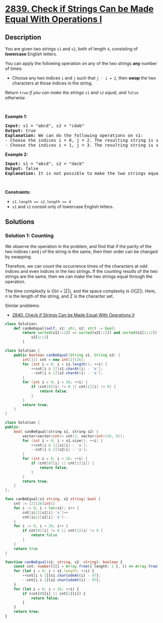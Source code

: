 # [2839. Check if Strings Can be Made Equal With Operations I](https://leetcode.com/problems/check-if-strings-can-be-made-equal-with-operations-i)


## Description

<p>You are given two strings <code>s1</code> and <code>s2</code>, both of length <code>4</code>, consisting of <strong>lowercase</strong> English letters.</p>

<p>You can apply the following operation on any of the two strings <strong>any</strong> number of times:</p>

<ul>
	<li>Choose any two indices <code>i</code> and <code>j</code> such that <code>j - i = 2</code>, then <strong>swap</strong> the two characters at those indices in the string.</li>
</ul>

<p>Return <code>true</code><em> if you can make the strings </em><code>s1</code><em> and </em><code>s2</code><em> equal, and </em><code>false</code><em> otherwise</em>.</p>

<p>&nbsp;</p>
<p><strong class="example">Example 1:</strong></p>

<pre>
<strong>Input:</strong> s1 = &quot;abcd&quot;, s2 = &quot;cdab&quot;
<strong>Output:</strong> true
<strong>Explanation:</strong> We can do the following operations on s1:
- Choose the indices i = 0, j = 2. The resulting string is s1 = &quot;cbad&quot;.
- Choose the indices i = 1, j = 3. The resulting string is s1 = &quot;cdab&quot; = s2.
</pre>

<p><strong class="example">Example 2:</strong></p>

<pre>
<strong>Input:</strong> s1 = &quot;abcd&quot;, s2 = &quot;dacb&quot;
<strong>Output:</strong> false
<strong>Explanation:</strong> It is not possible to make the two strings equal.
</pre>

<p>&nbsp;</p>
<p><strong>Constraints:</strong></p>

<ul>
	<li><code>s1.length == s2.length == 4</code></li>
	<li><code>s1</code> and <code>s2</code> consist only of lowercase English letters.</li>
</ul>

## Solutions

### Solution 1: Counting

We observe the operation in the problem, and find that if the parity of the two indices $i$ and $j$ of the string is the same, then their order can be changed by swapping.

Therefore, we can count the occurrence times of the characters at odd indices and even indices in the two strings. If the counting results of the two strings are the same, then we can make the two strings equal through the operation.

The time complexity is $O(n + |\Sigma|)$, and the space complexity is $O(|\Sigma|)$. Here, $n$ is the length of the string, and $\Sigma$ is the character set.

Similar problems:

-   [2840. Check if Strings Can be Made Equal With Operations II](https://github.com/doocs/leetcode/blob/main/solution/2800-2899/2840.Check%20if%20Strings%20Can%20be%20Made%20Equal%20With%20Operations%20II/README_EN.md)

<!-- tabs:start -->

```python
class Solution:
    def canBeEqual(self, s1: str, s2: str) -> bool:
        return sorted(s1[::2]) == sorted(s2[::2]) and sorted(s1[1::2]) == sorted(
            s2[1::2]
        )
```

```java
class Solution {
    public boolean canBeEqual(String s1, String s2) {
        int[][] cnt = new int[2][26];
        for (int i = 0; i < s1.length(); ++i) {
            ++cnt[i & 1][s1.charAt(i) - 'a'];
            --cnt[i & 1][s2.charAt(i) - 'a'];
        }
        for (int i = 0; i < 26; ++i) {
            if (cnt[0][i] != 0 || cnt[1][i] != 0) {
                return false;
            }
        }
        return true;
    }
}
```

```cpp
class Solution {
public:
    bool canBeEqual(string s1, string s2) {
        vector<vector<int>> cnt(2, vector<int>(26, 0));
        for (int i = 0; i < s1.size(); ++i) {
            ++cnt[i & 1][s1[i] - 'a'];
            --cnt[i & 1][s2[i] - 'a'];
        }
        for (int i = 0; i < 26; ++i) {
            if (cnt[0][i] || cnt[1][i]) {
                return false;
            }
        }
        return true;
    }
};
```

```go
func canBeEqual(s1 string, s2 string) bool {
	cnt := [2][26]int{}
	for i := 0; i < len(s1); i++ {
		cnt[i&1][s1[i]-'a']++
		cnt[i&1][s2[i]-'a']--
	}
	for i := 0; i < 26; i++ {
		if cnt[0][i] != 0 || cnt[1][i] != 0 {
			return false
		}
	}
	return true
}
```

```ts
function canBeEqual(s1: string, s2: string): boolean {
    const cnt: number[][] = Array.from({ length: 2 }, () => Array.from({ length: 26 }, () => 0));
    for (let i = 0; i < s1.length; ++i) {
        ++cnt[i & 1][s1.charCodeAt(i) - 97];
        --cnt[i & 1][s2.charCodeAt(i) - 97];
    }
    for (let i = 0; i < 26; ++i) {
        if (cnt[0][i] || cnt[1][i]) {
            return false;
        }
    }
    return true;
}
```

<!-- tabs:end -->

<!-- end -->
